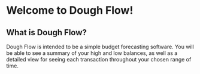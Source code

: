 Welcome to Dough Flow!
========================

What is Dough Flow?
--------------

Dough Flow is intended to be a simple budget forecasting software. You will be able to see a summary of your high and low balances, as well as a detailed view for seeing each transaction throughout your chosen range of time.

